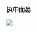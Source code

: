 ### 执中而易

<img src="https://github-readme-stats.vercel.app/api/top-langs/?username=CoderYc0923&count_private=true&show_icons=true&theme=dark"/>
